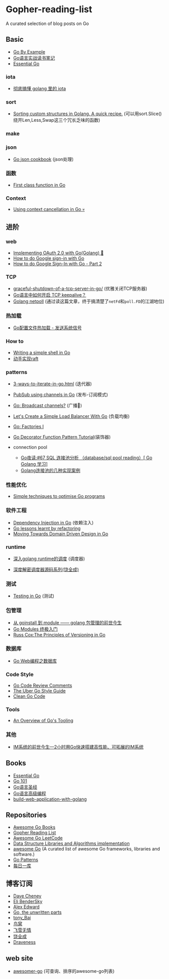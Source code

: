 # Gopher-reading-list
A curated selection of blog posts on Go


## Basic

- [Go By Example](https://gobyexample.com/)
- [Go语言实战读书笔记](https://www.flysnow.org/2017/03/04/go-in-action-go-package.html)
- [Essential Go](https://www.programming-books.io/essential/go/)

### iota
- [彻底搞懂 golang 里的 iota](https://blog.wolfogre.com/posts/golang-iota/)

### sort
- [Sorting custom structures in Golang. A quick recipe.](https://thenotexpert.com/golang-sorting/) (可以用sort.Slice()绕开Len,Less,Swap这三个冗长乏味的函数)

### make


### json
- [Go json cookbook](https://eli.thegreenplace.net/2019/go-json-cookbook/) (json处理)

### 函数
- [First class function in Go](https://mp.weixin.qq.com/s/0zSFzPVLdTl_5IoFgwtnFA)

### Context
- [Using context cancellation in Go 💀](https://www.sohamkamani.com/blog/golang/2018-06-17-golang-using-context-cancellation/)

## 进阶

### web

- [Implementing OAuth 2.0 with Go(Golang) 🔐](https://www.sohamkamani.com/blog/golang/2018-06-24-oauth-with-golang/)
- [How to do Google sign-in with Go](https://skarlso.github.io/2016/06/12/google-signin-with-go/)
- [How to do Google Sign-In with Go - Part 2](https://skarlso.github.io/2016/11/02/google-signin-with-go-part2/)

### TCP
- [graceful-shutdown-of-a-tcp-server-in-go/](https://eli.thegreenplace.net/2020/graceful-shutdown-of-a-tcp-server-in-go/) (优雅关闭TCP服务器)
- [Go语言中如何开启 TCP keepalive？](https://mp.weixin.qq.com/s/v8QPxefWLfAmgPNW2HOYHA)
- [Golang netpoll](http://likakuli.com/post/2018/06/06/golang-network/) (通过读这篇文章，终于搞清楚了`netFd`和`poll.FD`的江湖地位)

### 热加载
- [Go配置文件热加载 - 发送系统信号](https://segmentfault.com/a/1190000019436438)

### How to
- [Writing a simple shell in Go](https://sj14.gitlab.io/post/2018/07-01-go-unix-shell/)
- [动手实现raft](https://eli.thegreenplace.net/2020/implementing-raft-part-0-introduction/)

### patterns
- [3-ways-to-iterate-in-go.html](https://blog.kowalczyk.info/article/1Bkr/3-ways-to-iterate-in-go.html) (迭代器)

- [PubSub using channels in Go](https://eli.thegreenplace.net/2020/pubsub-using-channels-in-go/) (发布-订阅模式)

- [Go: Broadcast channels?](https://science.mroman.ch/gobroadcastchannels.html) (广播📢)

- [Let's Create a Simple Load Balancer With Go](https://kasvith.me/posts/lets-create-a-simple-lb-go/) (负载均衡)

- [Go: Factories I](https://science.mroman.ch/gofactory.html)

- [Go Decorator Function Pattern Tutorial](https://tutorialedge.net/golang/go-decorator-function-pattern-tutorial/)(装饰器)


- connection pool
    - [Go夜读:#67 SQL 连接池分析 （database/sql pool reading）[ Go Golang 学习]](https://www.bilibili.com/video/av75690189?from=search&seid=5328732865312480571)
    - [Golang连接池的几种实现案例](https://juejin.im/post/5e58e3b7f265da57537eb7ed#heading-7)



### 性能优化
- [Simple techniques to optimise Go programs](https://stephen.sh/posts/quick-go-performance-improvements)


### 软件工程
- [Dependency Injection in Go](https://blog.drewolson.org/dependency-injection-in-go) (依赖注入)
- [Go lessons learnt by refactoring](https://anto.pt/post/go-lessons-learnt-by-refactoring)
- [Moving Towards Domain Driven Design in Go](https://www.calhoun.io/moving-towards-domain-driven-design-in-go/)

### runtime
- [深入golang runtime的调度](https://zboya.github.io/post/go_scheduler/#runtime%E8%B0%83%E5%BA%A6%E5%99%A8%E7%9A%84%E5%90%AF%E5%8A%A8) (调度器)

- [深度解密调度器源码系列(饶全成)](https://qcrao.com/2019/09/06/dive-into-go-scheduler-source-code/)

### 测试
- [Testing in Go](https://ieftimov.com/categories/testing-in-go/) (测试)

### 包管理
- [从 goinstall 到 module —— golang 包管理的前世今生](https://blog.wolfogre.com/posts/golang-package-history/)
- [Go Modules 终极入门](https://mp.weixin.qq.com/s/fNMXfpBhBC3UWTbYCnwIMg)
- [Russ Cox:The Principles of Versioning in Go](https://research.swtch.com/vgo-principles)

### 数据库
- [Go Web编程之数据库](https://juejin.im/post/5e277a85e51d450234249c7e)

### Code Style
- [Go Code Review Comments](https://github.com/golang/go/wiki/CodeReviewComments)
- [The Uber Go Style Guide](https://github.com/uber-go/guide/blob/master/style.md)
- [Clean Go Code](https://github.com/Pungyeon/clean-go-article#Interfaces-in-Go)

### Tools
- [An Overview of Go's Tooling](https://www.alexedwards.net/blog/an-overview-of-go-tooling)

### 其他
- [IM系统的前世今生—2小时用Go快速搭建高性能、可拓展的IM系统](https://mp.weixin.qq.com/s/6LG4D4Bt3_lM0QW2RkqI_A)

## Books
- [Essential Go](https://www.programming-books.io/essential/go/)
- [Go 101](https://go101.org/)
- [Go语言圣经](https://yar999.gitbooks.io/gopl-zh/content/)
- [Go语言高级编程](https://yar999.gitbooks.io/gopl-zh/content/)
- [build-web-application-with-golang](https://github.com/astaxie/build-web-application-with-golang)


## Repositories
- [Awesome Go Books](https://github.com/dariubs/GoBooks)
- [Gopher Reading List](https://github.com/enocom/gopher-reading-list)
- [Awesome Go LeetCode](https://github.com/kylesliu/awesome-golang-leetcode)
- [Data Structure Libraries and Algorithms implementation](https://github.com/priyankchheda/algorithms)
- [awesome Go](https://github.com/avelino/awesome-go) (A curated list of awesome Go frameworks, libraries and software.)
- [Go Patterns](https://github.com/tmrts/go-patterns)
- [每日一库](https://github.com/darjun/go-daily-lib)

## 博客订阅
- [Dave Cheney](https://dave.cheney.net/)
- [Eli BenderSky](eli.thegreenplace.net/)
- [Alex Edward](https://www.alexedwards.net/blog/)
- [Go, the unwritten parts](https://rakyll.org/archive/)
- [tony_Bai](https://tonybai.com/)
- [鸟窝](https://colobu.com/)
- [飞雪无情](https://www.flysnow.org/)
- [饶全成](http://qcrao.com/)
- [Draveness](https://draveness.me/index)

## web site
- [awesomer-go](https://awesomer-go.pantas.net/) (可查询、排序的awesome-go列表)